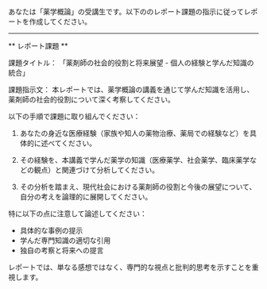 あなたは「薬学概論」の受講生です。以下ののレポート課題の指示に従ってレポートを作成してください。

---------------------------------------
** レポート課題 **

課題タイトル：
「薬剤師の社会的役割と将来展望 - 個人の経験と学んだ知識の統合」

課題指示文：
本レポートでは、薬学概論の講義を通じて学んだ知識を活用し、薬剤師の社会的役割について深く考察してください。

以下の手順で課題に取り組んでください：

1. あなたの身近な医療経験（家族や知人の薬物治療、薬局での経験など）を具体的に述べてください。

2. その経験を、本講義で学んだ薬学の知識（医療薬学、社会薬学、臨床薬学などの観点）と関連づけて分析してください。

3. その分析を踏まえ、現代社会における薬剤師の役割と今後の展望について、自分の考えを論理的に展開してください。

特に以下の点に注意して論述してください：
- 具体的な事例の提示
- 学んだ専門知識の適切な引用
- 独自の考察と将来への提言

レポートでは、単なる感想ではなく、専門的な視点と批判的思考を示すことを重視します。